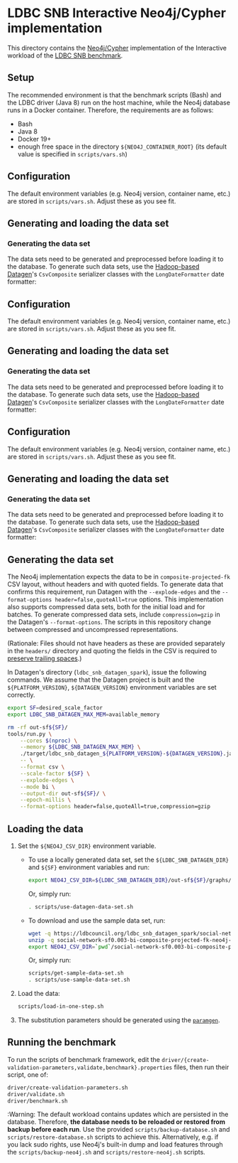 # LDBC SNB Interactive Neo4j/Cypher implementation

This directory contains the [Neo4j/Cypher](http://www.opencypher.org/) implementation of the Interactive workload of the [LDBC SNB benchmark](https://github.com/ldbc/ldbc_snb_docs).

## Setup

The recommended environment is that the benchmark scripts (Bash) and the LDBC driver (Java 8) run on the host machine, while the Neo4j database runs in a Docker container. Therefore, the requirements are as follows:

* Bash
* Java 8
* Docker 19+
* enough free space in the directory `${NEO4J_CONTAINER_ROOT}` (its default value is specified in `scripts/vars.sh`)

## Configuration

The default environment variables (e.g. Neo4j version, container name, etc.) are stored in `scripts/vars.sh`. Adjust these as you see fit.

## Generating and loading the data set

### Generating the data set

The data sets need to be generated and preprocessed before loading it to the database. To generate such data sets, use the [Hadoop-based Datagen](https://github.com/ldbc/ldbc_snb_datagen_hadoop)'s `CsvComposite` serializer classes with the `LongDateFormatter` date formatter:
## Configuration

The default environment variables (e.g. Neo4j version, container name, etc.) are stored in `scripts/vars.sh`. Adjust these as you see fit.

## Generating and loading the data set

### Generating the data set

The data sets need to be generated and preprocessed before loading it to the database. To generate such data sets, use the [Hadoop-based Datagen](https://github.com/ldbc/ldbc_snb_datagen_hadoop)'s `CsvComposite` serializer classes with the `LongDateFormatter` date formatter:
## Configuration

The default environment variables (e.g. Neo4j version, container name, etc.) are stored in `scripts/vars.sh`. Adjust these as you see fit.

## Generating and loading the data set

### Generating the data set

The data sets need to be generated and preprocessed before loading it to the database. To generate such data sets, use the [Hadoop-based Datagen](https://github.com/ldbc/ldbc_snb_datagen_hadoop)'s `CsvComposite` serializer classes with the `LongDateFormatter` date formatter:
## Generating the data set

The Neo4j implementation expects the data to be in `composite-projected-fk` CSV layout, without headers and with quoted fields.
To generate data that confirms this requirement, run Datagen with the `--explode-edges` and the `--format-options header=false,quoteAll=true` options.
This implementation also supports compressed data sets, both for the initial load and for batches. To generate compressed data sets, include `compression=gzip` in the Datagen's `--format-options`. The scripts in this repository change between compressed and uncompressed representations.

(Rationale: Files should not have headers as these are provided separately in the `headers/` directory and quoting the fields in the CSV is required to [preserve trailing spaces](https://neo4j.com/docs/operations-manual/4.3/tools/neo4j-admin-import/#import-tool-header-format).)

In Datagen's directory (`ldbc_snb_datagen_spark`), issue the following commands. We assume that the Datagen project is built and the `${PLATFORM_VERSION}`, `${DATAGEN_VERSION}` environment variables are set correctly.

```bash
export SF=desired_scale_factor
export LDBC_SNB_DATAGEN_MAX_MEM=available_memory
```

```bash
rm -rf out-sf${SF}/
tools/run.py \
    --cores $(nproc) \
    --memory ${LDBC_SNB_DATAGEN_MAX_MEM} \
    ./target/ldbc_snb_datagen_${PLATFORM_VERSION}-${DATAGEN_VERSION}.jar \
    -- \
    --format csv \
    --scale-factor ${SF} \
    --explode-edges \
    --mode bi \
    --output-dir out-sf${SF}/ \
    --epoch-millis \
    --format-options header=false,quoteAll=true,compression=gzip
```

## Loading the data

1. Set the `${NEO4J_CSV_DIR}` environment variable.

    * To use a locally generated data set, set the `${LDBC_SNB_DATAGEN_DIR}` and `${SF}` environment variables and run:

        ```bash
        export NEO4J_CSV_DIR=${LDBC_SNB_DATAGEN_DIR}/out-sf${SF}/graphs/csv/bi/composite-projected-fk/
        ```

        Or, simply run:

        ```bash
        . scripts/use-datagen-data-set.sh
        ```

    * To download and use the sample data set, run:

        ```bash
        wget -q https://ldbcouncil.org/ldbc_snb_datagen_spark/social-network-sf0.003-bi-composite-projected-fk-neo4j-compressed.zip
        unzip -q social-network-sf0.003-bi-composite-projected-fk-neo4j-compressed.zip
        export NEO4J_CSV_DIR=`pwd`/social-network-sf0.003-bi-composite-projected-fk-neo4j-compressed/graphs/csv/bi/composite-projected-fk/
        ```

        Or, simply run:

        ```bash
        scripts/get-sample-data-set.sh
        . scripts/use-sample-data-set.sh
        ```

1. Load the data:

    ```bash
    scripts/load-in-one-step.sh
    ```

1. The substitution parameters should be generated using the [`paramgen`](../paramgen).

## Running the benchmark

To run the scripts of benchmark framework, edit the `driver/{create-validation-parameters,validate,benchmark}.properties` files, then run their script, one of:

```bash
driver/create-validation-parameters.sh
driver/validate.sh
driver/benchmark.sh
```

:Warning: The default workload contains updates which are persisted in the database. Therefore, **the database needs to be reloaded or restored from backup before each run**. Use the provided `scripts/backup-database.sh` and `scripts/restore-database.sh` scripts to achieve this. Alternatively, e.g. if you lack sudo rights, use Neo4j's built-in dump and load features through the `scripts/backup-neo4j.sh` and `scripts/restore-neo4j.sh` scripts.
